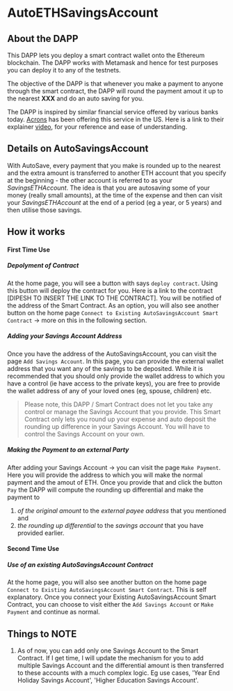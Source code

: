 # AutoETHSavingsAccount

##  About the DAPP

This DAPP lets you deploy a smart contract wallet onto the Ethereum blockchain.  The DAPP works with Metamask and hence for test purposes you can deploy it to any of the testnets.

The objective of the DAPP is that whenever you make a payment to anyone through the smart contract, the DAPP will round the payment amout it up to the nearest **XXX** and do an auto saving for you.  

The DAPP is inspired by similar financial service offered by various banks today.   [Acrons](https://www.acorns.com/)  has been offering this service in the US.  Here is a link to their explainer [video](https://assets.acorns.com/videos/Spend+Web/spend_promo_2019_16-9.mp4), for your reference and ease of understanding.

## Details on AutoSavingsAccount

With AutoSave, every payment that you make is rounded up to the nearest and the extra amount is transferred to another ETH account that you specify at the beginning - the other account is referred to as your _SavingsETHAccount_.  The idea is that you are autosaving some of your money (really small amounts), at the time of the expense and then can visit your _SavingsETHAccount_ at the end of a period (eg a year, or 5 years) and then utilise those savings.  

## How it works

#### First Time Use

#####    Depolyment of Contract
At the home page, you will see a button with says `deploy contract`.  Using this button will deploy the contract for you.  Here is a link to the contract [DIPESH TO INSERT THE LINK TO THE CONTRACT].  You will be notified of the address of the Smart Contract.  As an option, you will also see another button on the home page `Connect to Existing AutoSavingsAccount Smart Contract` -> more on this in the following section.

#####    Adding your Savings Account Address
Once you have the address of the AutoSavingsAccount, you can visit the page `Add Savings Account`.  In this page, you can provide the external wallet address that you want any of the savings to be deposited.  While it is recommended that you should only provide the wallet address to which you have a control (ie have access to the private keys), you are free to provide the wallet address of any of your loved ones (eg, spouse, children) etc.  

> Please note, this DAPP / Smart Contract does not let you take any control or manage the Savings Account that you provide. This Smart Contract only lets you round up your expense and auto deposit the rounding up difference in your Savings Account.  You will have to control the Savings Account on your own.

#####    Making the Payment to an external Party
After adding your Savings Account -> you can visit the page `Make Payment`.  Here you will provide the address to which you will make the normal payment and the amout of ETH.  Once you provide that and click the button `Pay` the DAPP will compute the rounding up differential and make the payment to 
1.  _of the original amount_ to the _external payee address_ that you mentioned and
2.  _the rounding up differential_ to the _savings account_ that you have provided earlier.

#### Second Time Use

#####    Use of an existing AutoSavingsAccount Contract
At the home page, you will also see another button on the home page `Connect to Existing AutoSavingsAccount Smart Contract`.  This is self explanatory.  Once you connect your Existing AutoSavingsAccount Smart Contract, you can choose to visit either the `Add Savings Account` or `Make Payment` and continue as normal.

## Things to NOTE

1. As of now, you can add only one Savings Account to the Smart Contract.  If I get time, I will update the mechanism for you to add multiple Savings Account and the differential amount is then transferred to these accounts with a much complex logic.  Eg use cases, 'Year End Holiday Savings Account', 'Higher Education Savings Account'.






